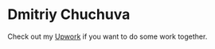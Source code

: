 # Dmitriy Chuchuva

Check out my [Upwork](https://www.upwork.com/freelancers/~01740334b6054f0abc) if you want to do some work together.

